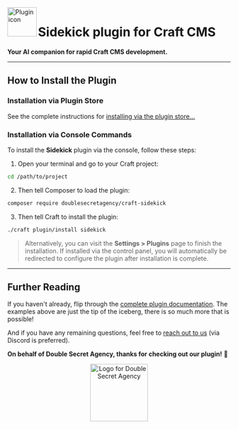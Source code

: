 <img width="66" align="left" src="https://plugins.doublesecretagency.com/sidekick/images/icon.svg" alt="Plugin icon">

# Sidekick plugin for Craft CMS

**Your AI companion for rapid Craft CMS development.**

---

## How to Install the Plugin

### Installation via Plugin Store

See the complete instructions for [installing via the plugin store...](https://plugins.doublesecretagency.com/sidekick/getting-started/#installation-via-plugin-store)

### Installation via Console Commands

To install the **Sidekick** plugin via the console, follow these steps:

1. Open your terminal and go to your Craft project:

```sh
cd /path/to/project
```

2. Then tell Composer to load the plugin:

```sh
composer require doublesecretagency/craft-sidekick
```

3. Then tell Craft to install the plugin:

```sh
./craft plugin/install sidekick
```

>Alternatively, you can visit the **Settings > Plugins** page to finish the installation. If installed via the control panel, you will automatically be redirected to configure the plugin after installation is complete.

---

## Further Reading

If you haven't already, flip through the [complete plugin documentation](https://plugins.doublesecretagency.com/sidekick/). The examples above are just the tip of the iceberg, there is so much more that is possible!

And if you have any remaining questions, feel free to [reach out to us](https://www.doublesecretagency.com/contact) (via Discord is preferred).

**On behalf of Double Secret Agency, thanks for checking out our plugin!** 🍺

<p align="center">
    <img width="130" src="https://www.doublesecretagency.com/resources/images/dsa-transparent.png" alt="Logo for Double Secret Agency">
</p>
